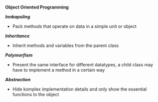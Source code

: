 **Object Oriented Programming**

**_Innkapsling_**

- Pack methods that operate on data in a simple unit or object

**_Inheritance_**

- Inherit methods and variables from the parent class

**_Polymorfism_**

- Present the same interface for different datatypes, a child class may have to implement a method in a certain way

**_Abstraction_**

- Hide komplex implementation details and only show the essential functions to the object
